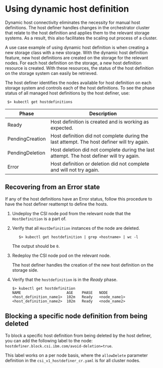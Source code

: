 # Using dynamic host definition

Dynamic host connectivity eliminates the necessity for manual host definitions. The host definer handles changes in the orchestrator cluster that relate to the host definition and applies them to the relevant storage systems. As a result, this also facilitates the scaling out process of a cluster.

A use case example of using dynamic host definition is when creating a new storage class with a new storage. With the dynamic host definition feature, new host definitions are created on the storage for the relevant nodes. For each host definition on the storage, a new host definition resource is created. With these resources, the status of the host definition on the storage system can easily be retrieved.

The host definer identifies the nodes available for host definition on each storage system and controls each of the host definitions. To see the phase status of all managed host definitions by the host definer, use:

     $> kubectl get hostdefinitions

|Phase|Description|
|---------|--------|
|Ready|Host definition is created and is working as expected.|
|PendingCreation|Host definition did not complete during the last attempt. The host definer will try again.|
|PendingDeletion|Host deletion did not complete during the last attempt. The host definer will try again.|
|Error|Host definition or deletion did not complete and will not try again.|

## Recovering from an Error state

If any of the host definitions have an Error status, follow this procedure to have the host definer reattempt to define the hosts.

1. Undeploy the CSI node pod from the relevant node that the `HostDefinition` is a part of.
2. Verify that all `HostDefinition` instances of the node are deleted.
     
          $> kubectl get hostdefinition | grep <hostname> | wc -l
     
     The output should be `0`.
3. Redeploy the CSI node pod on the relevant node.

     The host definer handles the creation of the new host definition on the storage side.
        
4. Verify that the `hostdefinition` is in the _Ready_ phase.

    ```
    $> kubectl get hostdefinition
    NAME                     AGE    PHASE   NODE
    <host_definition_name1>  102m   Ready   <node_name1>
    <host_definition_name2>  102m   Ready   <node_name2>
    ```

## Blocking a specific node definition from being deleted

To block a specific host definition from being deleted by the host definer, you can add the following label to the node: `hostdefiner.block.csi.ibm.com/avoid-deletion=true`.

This label works on a per node basis, where the `allowDelete` parameter definition in the `csi_v1_hostdefiner_cr.yaml` is for all cluster nodes.
